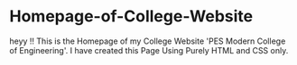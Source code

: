 # Homepage-of-College-Website
heyy !! This is the Homepage of my College Website 'PES Modern College of Engineering'. I have created this Page Using Purely HTML and CSS only. 
